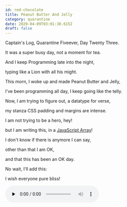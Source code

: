 ```yaml
---
id: red-chocolate
title: Peanut Butter And Jelly
category: quarantine
date: 2020-04-09T03:01:38.615Z
draft: false
---
```


Captain's Log, Quarantine Fiveever, Day Twenty Three.

It was a super busy day, not a moment for tea.

And I keep Programming late into the night,

typing like a Lion with all his might.

This morn, I woke up and made Peanut Butter and Jelly,

I've been programming all day, I keep going like the telly.

Now, I am trying to figure out, a datatype for verse,

my stanza CSS padding and margins are intense.

I am not trying to be a hero, hey!

but I am writing this, in a [JavaScript Array][1]!

I don't know if there is anymore I can say,

other than that I am OK,

and that this has been an OK day.

No wait, I'll add this:

I wish everyone pure bliss!

<audio controls="" preload="none" class="rounded"><source src="poems/day23.mp3" type="audio/mpeg"></audio>

[1]: https://developer.mozilla.org/en-US/docs/Web/JavaScript/Reference/Global_Objects/Array
